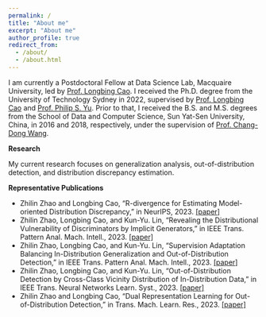 ```yaml
---
permalink: /
title: "About me"
excerpt: "About me"
author_profile: true
redirect_from: 
  - /about/
  - /about.html
---
```


I am currently a Postdoctoral Fellow at Data Science Lab, Macquaire University, led by [Prof. Longbing Cao]([https://www.scholat.com/changdongwang.cn](https://datasciences.org/cao/)). I received the Ph.D. degree from the University of Technology Sydney in 2022, supervised by [Prof. Longbing Cao]([https://www.scholat.com/changdongwang.cn](https://datasciences.org/cao/)) and [Prof. Philip S. Yu]([https://www.scholat.com/changdongwang.cn](https://www.cs.uic.edu/~psyu/)). Prior to that, I received the B.S. and M.S. degrees from the School of Data and Computer Science, Sun Yat-Sen University, China, in 2016 and 2018, respectively, under the supervision of [Prof. Chang-Dong Wang](https://www.scholat.com/changdongwang.cn).


**Research**

My current research focuses on generalization analysis, out-of-distribution detection, and distribution discrepancy estimation.

**Representative Publications**
* Zhilin Zhao and Longbing Cao, “R-divergence for Estimating Model-oriented Distribution Discrepancy,” in NeurIPS, 2023. [[paper]](https://arxiv.org/abs/2310.01109)
* Zhilin Zhao, Longbing Cao, and Kun-Yu. Lin, “Revealing the Distributional Vulnerability of Discriminators by Implicit Generators,” in IEEE Trans. Pattern Anal. Mach. Intell., 2023. [[paper]](https://ieeexplore.ieee.org/document/9987694/)
* Zhilin Zhao, Longbing Cao, and Kun-Yu. Lin,  “Supervision Adaptation Balancing In-Distribution Generalization and Out-of-Distribution Detection,” in IEEE Trans. Pattern Anal. Mach. Intell., 2023. [[paper]](https://ieeexplore.ieee.org/document/10271740)
* Zhilin Zhao, Longbing Cao, and Kun-Yu. Lin,  “Out-of-Distribution Detection by Cross-Class Vicinity Distribution of In-Distribution Data,” in IEEE Trans. Neural Networks Learn. Syst., 2023. [[paper]](https://ieeexplore.ieee.org/document/10136820)
* Zhilin Zhao and Longbing Cao, “Dual Representation Learning for Out-of-Distribution Detection,” in Trans. Mach. Learn. Res., 2023. [[paper]](https://openreview.net/forum?id=PHAr3q49h6)


